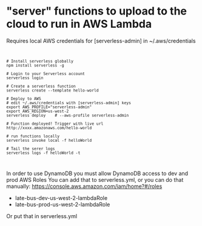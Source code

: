 "server" functions to upload to the cloud to run in AWS Lambda
====

Requires local AWS credentials for [serverless-admin] in ~/.aws/credentials
<code>

    # Install serverless globally
    npm install serverless -g

    # Login to your Serverless account
    serverless login

    # Create a serverless function
    serverless create --template hello-world

    # Deploy to AWS
    # edit ~/.aws/credentials with [serverless-admin] keys
    export AWS_PROFILE="serverless-admin"
    export AWS_REGION=us-west-2
    serverless deploy    # --aws-profile serverless-admin

    # Function deployed! Trigger with live url
    http://xxxx.amazonaws.com/hello-world

    # run functions locally
    serverless invoke local -f helloWorld

    # Tail the serer logs
    serverless logs -f helloWorld -t

</code>

In order to use DynamoDB you must allow DynamoDB access to dev and prod AWS Roles
You can add that to serverless.yml, or
you can do that manually: https://console.aws.amazon.com/iam/home?#/roles
* late-bus-dev-us-west-2-lambdaRole
* late-bus-prod-us-west-2-lambdaRole

Or put that in serverless.yml
